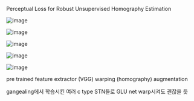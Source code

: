 Perceptual Loss for Robust Unsupervised Homography Estimation

![image](https://user-images.githubusercontent.com/67745456/154397323-7ffc6652-6bd7-484d-9f33-b03cdefa1233.png)

![image](https://user-images.githubusercontent.com/67745456/154397405-007a8a86-a78f-4ad6-81b0-d21dbe47e830.png)

![image](https://user-images.githubusercontent.com/67745456/154397429-a2333f9f-67dc-4c60-af76-f97ae0277886.png)

![image](https://user-images.githubusercontent.com/67745456/154397463-9aca135c-1eb0-4146-a20d-e9d934e3966e.png)

![image](https://user-images.githubusercontent.com/67745456/154397486-b31691a9-9a4a-4a94-bab4-3c76277f1e4e.png)



pre trained feature extractor (VGG)
warping (homography)
augmentation



gangealing에서 학습시킨 여러 c type STN들로 GLU net warp시켜도 괜찮을 듯
